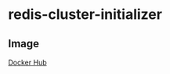 # redis-cluster-initializer

## Image

[Docker Hub](https://hub.docker.com/r/x21146/redis-cluster-init)
